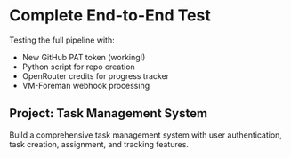 # Complete End-to-End Test

Testing the full pipeline with:
- New GitHub PAT token (working!)
- Python script for repo creation
- OpenRouter credits for progress tracker
- VM-Foreman webhook processing

## Project: Task Management System
Build a comprehensive task management system with user authentication, task creation, assignment, and tracking features.
